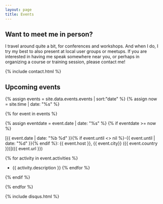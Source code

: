 ```yaml
---
layout: page
title: Events
---
```


## Want to meet me in person?

I travel around quite a bit, for conferences and workshops. 
And when I do, I try my best to also present at local user groups or meetups. 
If you are interested in having me speak somewhere near you, 
or perhaps in organizing a course or training session, please contact me!

{% include contact.html %}

## Upcoming events

{% assign events = site.data.events.events | sort:"date" %}
{% assign now = site.time | date: "%s" %}

{% for event in events %}

{% assign eventdate = event.date | date: "%s" %}
{% if eventdate >= now %}

[{{ event.date | date: "%b %d" }}{% if event.until <> nil %}-{{ event.until | date: "%d" }}{% endif %}: {{ event.host }}, {{ event.city}} ({{ event.country }})]({{ event.url }})

{% for activity in event.activities %}
* {{ activity.description }}
{% endfor %}

{% endif %}

{% endfor %}

{% include disqus.html %}
